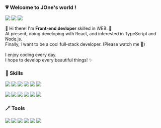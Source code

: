 ### 💗 Welcome to JOne's world !

<p>
  <a href="https://jone-vscode-portfolio.netlify.app"><img src="https://img.shields.io/badge/Portfolio-DD0B78?style=flat-quare&logo=GitHub%20Sponsors&logoColor=white"/></a>
  <a href="mailto:mompapa7@gmail.com"><img src="https://img.shields.io/badge/mompapa7@gmail.com-EA4335?style=flat-square&logo=Gmail&logoColor=white"/></a>
  <a href="https://bit.ly/notion-jone"><img src="https://img.shields.io/badge/Notion-000000?style=flat-square&logo=Notion&logoColor=white"/></a>
</p>

<p>
  👋 Hi there! I'm <b>Front-end devloper</b> skilled in WEB. 🚀<br />
  At present, doing developing with React, and interested in TypeScript and Node.js.<br />
  Finally, I want to be a cool full-stack developer. (Please watch me 💖)<br /><br />
  I enjoy coding every day.<br/>
  I hope to develop every beautiful things! ✨<br/>
</p>

### 🚀 Skills
<p>
  <img src="https://img.shields.io/badge/HTML-E34F26?style=flat-square&logo=HTML5&logoColor=white"/>
  <img src="https://img.shields.io/badge/CSS-1572B6?style=flat-square&logo=CSS3&logoColor=white"/>
  <img src="https://img.shields.io/badge/JavaScript-F7DF1E?style=flat-square&logo=JavaScript&logoColor=white"/>
  <img src="https://img.shields.io/badge/TypeScript-3178C6?style=flat-square&logo=TypeScript&logoColor=white"/>
  <img src="https://img.shields.io/badge/jQuery-0769AD?style=flat-square&logo=jQuery&logoColor=white"/>
  <img src="https://img.shields.io/badge/React-61DAFB?style=flat-square&logo=React&logoColor=black"/>
</p>
<p>
  <img src="https://img.shields.io/badge/Bootstrap-7952B3?style=flat-square&logo=Bootstrap&logoColor=white"/>
  <img src="https://img.shields.io/badge/SCSS-CC6699?style=flat-square&logo=Sass&logoColor=white"/>
  <img src="https://img.shields.io/badge/PostCSS-DD3A0A?style=flat-square&logo=PostCSS&logoColor=white"/>
  <img src="https://img.shields.io/badge/Tailwind-06B6D4?style=flat-square&logo=TailwindCSS&logoColor=white"/>
  <img src="https://img.shields.io/badge/Redux Toolkit-764ABC?style=flat-square&logo=Redux&logoColor=white"/>
  <img src="https://img.shields.io/badge/Firebase-FFCA28?style=flat-square&logo=Firebase&logoColor=white"/>
</p>

### 🪄 Tools
<p>
  <img src="https://img.shields.io/badge/Visual Studio Code-007ACC?style=flat-square&logo=VisualStudioCode&logoColor=white"/>
  <img src="https://img.shields.io/badge/Git-F05032?style=flat-square&logo=Git&logoColor=white"/>
  <img src="https://img.shields.io/badge/Github-181717?style=flat-square&logo=Github&logoColor=white"/>
  <img src="https://img.shields.io/badge/Netlify-00C7B7?style=flat-square&logo=Netlify&logoColor=white"/>
  <img src="https://img.shields.io/badge/Postman-FF6C37?style=flat-square&logo=Postman&logoColor=white"/>
  <img src="https://img.shields.io/badge/Figma-F24E1E?style=flat-square&logo=Figma&logoColor=white"/>
</p>
